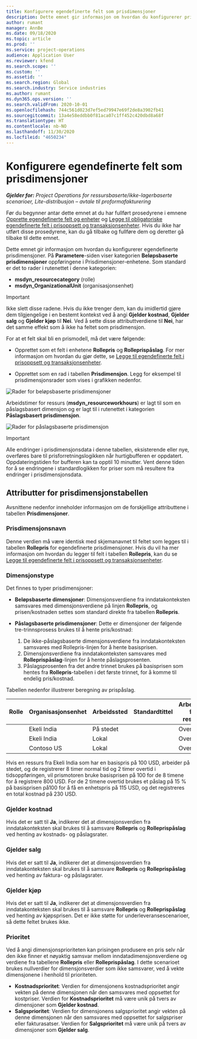 ```yaml
---
title: Konfigurere egendefinerte felt som prisdimensjoner
description: Dette emnet gir informasjon om hvordan du konfigurerer prisdimensjoner ved hjelp av egendefinerte felt.
author: rumant
manager: AnnBe
ms.date: 09/18/2020
ms.topic: article
ms.prod: ''
ms.service: project-operations
audience: Application User
ms.reviewer: kfend
ms.search.scope: ''
ms.custom: ''
ms.assetid: ''
ms.search.region: Global
ms.search.industry: Service industries
ms.author: rumant
ms.dyn365.ops.version: ''
ms.search.validFrom: 2020-10-01
ms.openlocfilehash: 744c561d023d7ef5ed79947e69f2de8a3902fb41
ms.sourcegitcommit: 13a4e58eddbb0f81aca07c1ff452c420dbd8a68f
ms.translationtype: HT
ms.contentlocale: nb-NO
ms.lasthandoff: 11/30/2020
ms.locfileid: "4650234"
---
```

# <a name="set-up-custom-fields-as-pricing-dimensions"></a>Konfigurere egendefinerte felt som prisdimensjoner

_**Gjelder for:** Project Operations for ressursbaserte/ikke-lagerbaserte scenarioer, Lite-distribusjon – avtale til proformafakturering_

Før du begynner antar dette emnet at du har fullført prosedyrene i emnene [Opprette egendefinerte felt og enheter](create-custom-fields-entities-pricing-dimensions.md) og [Legge til obligatoriske egendefinerte felt i prisoppsett og transaksjonsenheter](add-custom-fields-price-setup-transactional-entities.md). Hvis du ikke har utført disse prosedyrene, kan du gå tilbake og fullføre dem og deretter gå tilbake til dette emnet. 

Dette emnet gir informasjon om hvordan du konfigurerer egendefinerte prisdimensjoner. På **Parametere**-siden viser kategorien **Beløpsbaserte prisdimensjoner** oppføringene i Prisdimensjoner-enhetene. Som standard er det to rader i rutenettet i denne kategorien:

- **msdyn_resourcecategory** (rolle)
- **msdyn_OrganizationalUnit** (organisasjonsenhet)

> [!IMPORTANT]
> Ikke slett disse radene. Hvis du ikke trenger dem, kan du imidlertid gjøre dem tilgjengelige i en bestemt kontekst ved å angi **Gjelder kostnad**, **Gjelder salg** og **Gjelder kjøp** til **Nei**. Ved å sette disse attributtverdiene til **Nei**, har det samme effekt som å ikke ha feltet som prisdimensjon.

For at et felt skal bli en prismodell, må det være følgende:

- Opprettet som et felt i enhetene **Rollepris** og **Rolleprispåslag**. For mer informasjon om hvordan du gjør dette, se [Legge til egendefinerte felt i prisoppsett og transaksjonsenheter](add-custom-fields-price-setup-transactional-entities.md).

- Opprettet som en rad i tabellen **Prisdimensjon**. Legg for eksempel til prisdimensjonsrader som vises i grafikken nedenfor. 

![Rader for beløpsbaserte prisdimensjoner](media/Amt-based-PD.png)

Arbeidstimer for ressurs (**msdyn_resourceworkhours**) er lagt til som en påslagsbasert dimensjon og er lagt til i rutenettet i kategorien **Påslagsbasert prisdimensjon**.

![Rader for påslagsbaserte prisdimensjon](media/Markup-based-PD.png)


> [!IMPORTANT]
> Alle endringer i prisdimensjonsdata i denne tabellen, eksisterende eller nye, overføres bare til prisforretningslogikken når hurtigbufferen er oppdatert. Oppdateringstiden for bufferen kan ta opptil 10 minutter. Vent denne tiden for å se endringene i standardlogikken for priser som må resultere fra endringer i prisdimensjonsdata.


## <a name="attributes-of-the-pricing-dimensions-table"></a>Attributter for prisdimensjonstabellen
Avsnittene nedenfor inneholder informasjon om de forskjellige attributtene i tabellen **Prisdimensjoner**.

### <a name="pricing-dimension-name"></a>Prisdimensjonsnavn
Denne verdien må være identisk med skjemanavnet til feltet som legges til i tabellen **Rollepris** for egendefinerte prisdimensjoner. Hvis du vil ha mer informasjon om hvordan du legger til felt i tabellen **Rollepris**, kan du se [Legge til egendefinerte felt i prisoppsett og transaksjonsenheter](add-custom-fields-price-setup-transactional-entities.md).

### <a name="type-of-dimension"></a>Dimensjonstype
Det finnes to typer prisdimensjoner:
  
  - **Beløpsbaserte dimensjoner**: Dimensjonsverdiene fra inndatakonteksten samsvares med dimensjonsverdiene på linjen **Rollepris**, og prisen/kostnaden settes som standard direkte fra tabellen **Rollepris**.
  - **Påslagsbaserte prisdimensjoner**: Dette er dimensjoner der følgende tre-trinnsprosess brukes til å hente pris/kostnad:
 
    1. De ikke-påslagsbaserte dimensjonsverdiene fra inndatakonteksten samsvares med Rollepris-linjen for å hente basisprisen.
    2. Dimensjonsverdiene fra inndatakonteksten samsvares med **Rolleprispåslag**-linjen for å hente påslagsprosenten.
    3. Påslagsprosenten fra det andre trinnet brukes på basisprisen som hentes fra **Rollepris**-tabellen i det første trinnet, for å komme til endelig pris/kostnad.
   
   Tabellen nedenfor illustrerer beregning av prispåslag.
  
| Rolle        | Organisasjonsenhet    |Arbeidssted      |Standardtittel      |Arbeidstid for ressurs      |  Påslag|
| ------------|-------------|-------------------|--------------------|-------------------------|--------:|
|             | Ekeli India|På stedet            |                    |Overtid                 |15     |
|             | Ekeli India|Lokal             |                    |Overtid                 |10     |
|             | Contoso US   |Lokal             |                    |Overtid                 |20     |


Hvis en ressurs fra Ekeli India som har en basispris på 100 USD, arbeider på stedet, og de registrerer 8 timer normal tid og 2 timer overtid i tidsoppføringen, vil prismotoren bruke basisprisen på 100 for de 8 timene for å registrere 800 USD. For de 2 timene overtid brukes et påslag på 15 % på basisprisen på100 for å få en enhetspris på 115 USD, og det registreres en total kostnad på 230 USD.

### <a name="applicable-to-cost"></a>Gjelder kostnad 
Hvis det er satt til **Ja**, indikerer det at dimensjonsverdien fra inndatakonteksten skal brukes til å samsvare **Rollepris** og **Rolleprispåslag** ved henting av kostnads- og påslagsrater.

### <a name="applicable-to-sales"></a>Gjelder salg
Hvis det er satt til **Ja**, indikerer det at dimensjonsverdien fra inndatakonteksten skal brukes til å samsvare **Rollepris** og **Rolleprispåslag** ved henting av faktura- og påslagsrater.

### <a name="applicable-to-purchase"></a>Gjelder kjøp
Hvis det er satt til **Ja**, indikerer det at dimensjonsverdien fra inndatakonteksten skal brukes til å samsvare **Rollepris** og **Rolleprispåslag** ved henting av kjøpsprisen. Det er ikke støtte for underleveransescenarioer, så dette feltet brukes ikke. 

### <a name="priority"></a>Prioritet
Ved å angi dimensjonsprioriteten kan prisingen produsere en pris selv når den ikke finner et nøyaktig samsvar mellom inndatadimensjonsverdiene og verdiene fra tabellene **Rollepris** eller **Rolleprispåslag**. I dette scenarioet brukes nullverdier for dimensjonsverdier som ikke samsvarer, ved å vekte dimensjonene i henhold til prioriteten.

- **Kostnadsprioritet**: Verdien for dimensjonens kostnadsprioritet angir vekten på denne dimensjonen når den samsvares med oppsettet for kostpriser. Verdien for **Kostnadsprioritet** må være unik på tvers av dimensjoner som **Gjelder kostnad**.
- **Salgsprioritet**: Verdien for dimensjonens salgsprioritet angir vekten på denne dimensjonen når den samsvares med oppsettet for salgspriser eller fakturasatser. Verdien for **Salgsprioritet** må være unik på tvers av dimensjoner som **Gjelder salg**.
